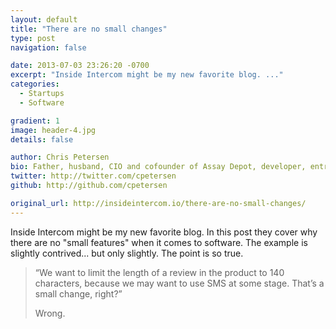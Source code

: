 ```yaml
---
layout: default
title: "There are no small changes"
type: post
navigation: false

date: 2013-07-03 23:26:20 -0700
excerpt: "Inside Intercom might be my new favorite blog. ..."
categories:
  - Startups
  - Software

gradient: 1
image: header-4.jpg
details: false

author: Chris Petersen
bio: Father, husband, CIO and cofounder of Assay Depot, developer, entrepreneur and technologist.
twitter: http://twitter.com/cpetersen
github: http://github.com/cpetersen

original_url: http://insideintercom.io/there-are-no-small-changes/
---
```



Inside Intercom might be my new favorite blog. In this post they cover why there are no "small features" when it comes to software. The example is slightly contrived... but only slightly. The point is so true.

 > 
 > 
 >  
 > 
 > “We want to limit the length of a review in the product to 140 characters, because we may want to use SMS at some stage. That’s a small change, right?”
 > 
 > Wrong.
 > 
 >  
 > 
 > 
